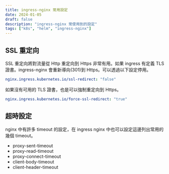 ```yaml
---
title: ingress-nginx 常用設定
date: 2024-01-05
draft: false
description: "ingress-nginx 常使用到的設定"
tags: ["k8s", "helm", "ingress-nginx"]
---
```

## SSL 重定向
SSL 重定向將對流量從 Http 重定向到 Https 非常有用。如果 ingress 有定義 TLS 證書。ingress-nginx 會重新導向(301)到 Https。可以透過以下設定停用。
```yaml
nginx.ingress.kubernetes.io/ssl-redirect: "false"
```

如果沒有可用的 TLS 證書，也是可以強制重定向到 Https。
```yaml
nginx.ingress.kubernetes.io/force-ssl-redirect: "true"
```

## 超時設定
nginx 中有許多 timeout 的設定，在 ingress nginx 中也可以設定這邊列出常用的幾個 timeout。

- proxy-sent-timeout
- proxy-read-timeout
- proxy-connect-timeout
- client-body-timeout
- client-header-timeout